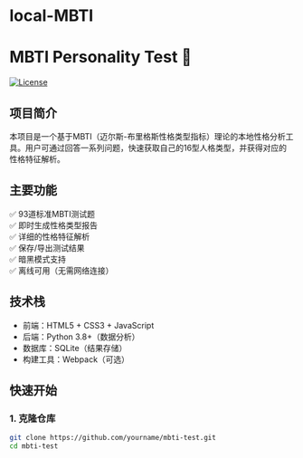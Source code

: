 # local-MBTI
# MBTI Personality Test 🧠

[![License](https://img.shields.io/badge/License-MIT-green)](LICENSE)

## 项目简介
本项目是一个基于MBTI（迈尔斯-布里格斯性格类型指标）理论的本地性格分析工具。用户可通过回答一系列问题，快速获取自己的16型人格类型，并获得对应的性格特征解析。

## 主要功能
✅ 93道标准MBTI测试题  
✅ 即时生成性格类型报告  
✅ 详细的性格特征解析  
✅ 保存/导出测试结果  
✅ 暗黑模式支持  
✅ 离线可用（无需网络连接）

## 技术栈
- 前端：HTML5 + CSS3 + JavaScript
- 后端：Python 3.8+（数据分析）
- 数据库：SQLite（结果存储）
- 构建工具：Webpack（可选）

## 快速开始

### 1. 克隆仓库
```bash
git clone https://github.com/yourname/mbti-test.git
cd mbti-test
